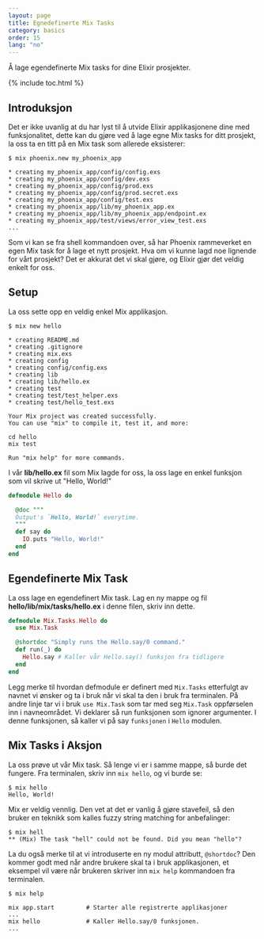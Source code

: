 ```yaml
---
layout: page
title: Egnedefinerte Mix Tasks
category: basics
order: 15
lang: "no"
---
```


Å lage egendefinerte Mix tasks for dine Elixir prosjekter.

{% include toc.html %}

## Introduksjon

Det er ikke uvanlig at du har lyst til å utvide Elixir applikasjonene dine med funksjonalitet, dette kan du gjøre ved å lage egne Mix tasks for ditt prosjekt, la oss ta en titt på en Mix task som allerede eksisterer:

```shell
$ mix phoenix.new my_phoenix_app

* creating my_phoenix_app/config/config.exs
* creating my_phoenix_app/config/dev.exs
* creating my_phoenix_app/config/prod.exs
* creating my_phoenix_app/config/prod.secret.exs
* creating my_phoenix_app/config/test.exs
* creating my_phoenix_app/lib/my_phoenix_app.ex
* creating my_phoenix_app/lib/my_phoenix_app/endpoint.ex
* creating my_phoenix_app/test/views/error_view_test.exs
...
```

Som vi kan se fra shell kommandoen over, så har Phoenix rammeverket en egen Mix task for å lage et nytt prosjekt. Hva om vi kunne lagd noe lignende for vårt prosjekt?
Det er akkurat det vi skal gjøre, og Elixir gjør det veldig enkelt for oss.

## Setup

La oss sette opp en veldig enkel Mix applikasjon.

```shell
$ mix new hello

* creating README.md
* creating .gitignore
* creating mix.exs
* creating config
* creating config/config.exs
* creating lib
* creating lib/hello.ex
* creating test
* creating test/test_helper.exs
* creating test/hello_test.exs

Your Mix project was created successfully.
You can use "mix" to compile it, test it, and more:

cd hello
mix test

Run "mix help" for more commands.
```

I vår **lib/hello.ex** fil som Mix lagde for oss, la oss lage en enkel funksjon som vil skrive ut "Hello, World!"

```elixir
defmodule Hello do

  @doc """
  Output's `Hello, World!` everytime.
  """
  def say do
    IO.puts "Hello, World!"
  end
end
```

## Egendefinerte Mix Task

La oss lage en egendefinert Mix task. Lag en ny mappe og fil **hello/lib/mix/tasks/hello.ex** i denne filen, skriv inn dette.

```elixir
defmodule Mix.Tasks.Hello do
  use Mix.Task

  @shortdoc "Simply runs the Hello.say/0 command."
  def run(_) do
    Hello.say # Kaller vår Hello.say() funksjon fra tidligere
  end
end
```

Legg merke til hvordan defmodule er definert med `Mix.Tasks` etterfulgt av navnet vi ønsker og ta i bruk når vi skal ta den i bruk fra terminalen. På andre linje tar vi i bruk `use Mix.Task` som tar med seg `Mix.Task` oppførselen inn i navneområdet. Vi deklarer så run funksjonen som ignorer argumenter. I denne funksjonen, så kaller vi på say `funksjonen` i `Hello` modulen.

## Mix Tasks i Aksjon

La oss prøve ut vår Mix task. Så lenge vi er i samme mappe, så burde det fungere. Fra terminalen, skriv inn `mix hello`, og vi burde se:

```shell
$ mix hello
Hello, World!
```

Mix er veldig vennlig. Den vet at det er vanlig å gjøre stavefeil, så den bruker en teknikk som kalles fuzzy string matching for anbefalinger:

```shell
$ mix hell
** (Mix) The task "hell" could not be found. Did you mean "hello"?
```

La du også merke til at vi introduserte en ny modul attributt, `@shortdoc`? Den kommer godt med når andre brukere skal ta i bruk applikasjonen, et eksempel vil være når brukeren skriver inn `mix help` kommandoen fra terminalen.

```shell
$ mix help

mix app.start         # Starter alle registrerte applikasjoner
...
mix hello             # Kaller Hello.say/0 funksjonen.
...
```
